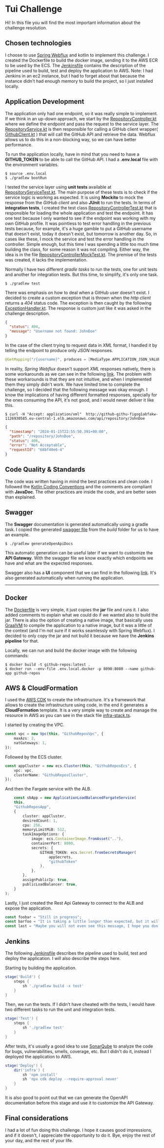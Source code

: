 # Tui Challenge

Hi! In this file you will find the most important information about the challenge resolution.

## Chosen technologies

I choose to use [Spring Webflux](https://www.baeldung.com/spring-webflux) and kotlin to implement this challenge. I
created the Dockerfile
to build the docker image, sending it to the AWS ECR to be used by the ECS.
The [Jenkinsfile](./Jenkinsfile) contains the description of the pipeline used to build, test and deploy
the application to AWS. Note: I had Jenkins in an ec2 instance, but I had to forget about that
because the instance didn't had enough memory to build the project, so I just installed locally.

## Application Development

The application only had one endpoint, so it was really simple to implement. If we think in an
up-down approach, we start by the
[RepositoryController.kt](./src/main/kotlin/com/tui/githubrepos/controller/RepositoryController.kt)
where we define the endpoint and pass the request to the service layer. The
[RepositoryService.kt](./src/main/kotlin/com/tui/githubrepos/service/RepositoryService.kt) is then
responsible for calling a GitHub client wrapper(
[GithubClient.kt](./src/main/kotlin/com/tui/githubrepos/httpclient/GithubClient.kt)
) that will call the GitHub API and retrieve the data. Webflux allows us to do this in a non-blocking
way, so we can have better performance.

To run the application locally, have in mind that you need to have a **GITHUB_TOKEN** to be able to
call the GitHub API. I had a **.env.local** file with the environment variables.

```shell
$ source .env.local
$ ./gradlew bootRun
```

I tested the service layer using **unit tests** available at
[RepositoryServiceTest.kt](./src/test/kotlin/com/tui/githubrepos/service/RepositoryServiceTest.kt).
The main purpose of these tests is to check if the service logic is working as expected. It is using
**Mockito** to mock the response from the *GitHub client* and also **JUnit** to run the tests.
In terms of **integration tests**, I created the test class
[RepositoryControllerTest.kt](./src/test/kotlin/com/tui/githubrepos/controller/RepositoryControllerTest.kt)
that is responsible for loading the whole application and test the endpoint. It has one test
because I only wanted to see if the endpoint was working with my own GitHub profile.
It was pointless to test error handling in the previous tests because, for example, it's a huge
gamble to put a GitHub username that doesn't exist, today it doesn't exist, but tomorrow is another day.
So, in cases like these, I mock the service and test the error handling in the controller.
Simple enough, but this time I was spending a little too much time building the class, for some
reason it was not compiling. Either way, the idea is in the file
[RepositoryControllerMockTest.kt](./src/test/kotlin/com/tui/githubrepos/controller/RepositoryControllerMockTest.kt).
The premise of the tests was created, it lacks the implementation.

Normally I have two different *gradle tasks* to run the tests, one for unit tests and another for
integration tests. But this time, to simplify, it's only one task.

```shell
$ ./gradlew test
```

There was emphasis on how to deal when a GitHub user doesn't exist. I decided to create a custom
exception that is thrown when the *http client* returns a *404* status code. The exception is then
caught by the following
[ExceptionHandler.kt](./src/main/kotlin/com/tui/githubrepos/exception/handler/ExceptionHandler.kt).
The response is custom just like it was asked in the challenge description.

```json
{
  "status": 404,
  "message": "Username not found: JohnDoe"
}
```

In the case of the client trying to request data in *XML* format, I handled it by telling the
endpoint to produce only *JSON* responses.

```kotlin
@GetMapping("/{username}", produces = [MediaType.APPLICATION_JSON_VALUE])
```

In reality, *Spring Webflux* doesn't support *XML* responses natively, there is some workarounds
as we can see in the
following [link](https://stackoverflow.com/questions/55306194/springboot-webflux-cannot-return-application-xml).
The problem with these workarounds is that they are not intuitive, and when I implemented them they simply didn't work.
We have limited time to complete the challenge, so I decided that the following
message was okay enough. I know the implications of having different formatted responses,
specially for the ones consuming the API, it's not good, and I would never deliver it like this.

```shell
$ curl -H "Accept: application/xml"  http://github-githu-figog1abfakw-1126930585.eu-central-1.elb.amazonaws.com/api/repository/JohnDoe
```

```json
{
  "timestamp": "2024-01-15T22:55:50.391+00:00",
  "path": "/repository/JohnDoe",
  "status": 406,
  "error": "Not Acceptable",
  "requestId": "68bf40e6-4"
}
```

## Code Quality & Standards

The code was written having in mind the best practices and clean code. I followed the
[Kotlin Coding Conventions](https://kotlinlang.org/docs/coding-conventions.html) and the
comments are compliant with **JavaDoc**. The other practices are inside the code, and are better
seen than explained.

## Swagger

The **Swagger** documentation is generated automatically using a gradle task. I copied the generated
[swagger file](./swagger.yaml) from the *build* folder for us to have an example.

```shell
$ ./gradlew generateOpenApiDocs
```

This automatic generation can be useful later if we want to customize the **API Gateway**.
With the swagger file we know exactly which endpoints we have and what are the expected responses.

Swagger also has a **UI** component that we can find in the following
[link](http://github-githu-figog1abfakw-1126930585.eu-central-1.elb.amazonaws.com/api/webjars/swagger-ui/index.html).
It's also generated automatically when running the application.

---

## Docker

The [Dockerfile](./Dockerfile) is very simple, it just copies the **jar** file and runs it. I also
added comments to explain what we could do if we wanted also to build the jar. There is also the
option of creating a native image, that basically uses [GraalVM](https://www.graalvm.org/) to
compile the application to a native image, but it was a little of the context (and I'm not sure if
it works seamlessly with Spring Webflux). I decided to only copy the jar and not build it because
we have the **Jenkins pipeline** for that.

Locally, we can run and build the docker image with the following commands:

```shell
$ docker build -t github-repos:latest .
$ docker run --env-file .env.local.docker -p 8090:8080 --name github-app github-repos
```

## AWS & CloudFormation

I used the [AWS CDK](https://aws.amazon.com/cdk/) to create the infrastructure. It's a framework
that allows to create the infrastructure using code, in the end it generates a **CloudFormation**
template. It is a very simple way to create and manage the resource in AWS as you can see in the
stack file [infra-stack.ts](./infra/lib/infra-stack.ts).

I started by creating the VPC.

```typescript
const vpc = new Vpc(this, "GithubReposVpc", {
    maxAzs: 2,
    natGateways: 1,
});
```

Followed by the ECS cluster.

```typescript
const appCluster = new ecs.Cluster(this, "GithubReposEcs", {
    vpc: vpc,
    clusterName: "GithubReposCluster",
});
```

And then the Fargate service with the ALB.

```typescript
    const sbApp = new ApplicationLoadBalancedFargateService(
    this,
    "GithubReposApp",
    {
        cluster: appCluster,
        desiredCount: 1,
        cpu: 256,
        memoryLimitMiB: 512,
        taskImageOptions: {
            image: ecs.ContainerImage.fromAsset(".."),
            containerPort: 8080,
            secrets: {
                GITHUB_TOKEN: ecs.Secret.fromSecretsManager(
                    appSecrets,
                    "githubToken"
                ),
            },
        },
        assignPublicIp: true,
        publicLoadBalancer: true,
    }
);
```

[//]: # (TODO: remove the publicLoadBalancer)

Lastly, I just created the Rest Api Gateway to connect to the ALB and expose the application.

```typescript
const foobar = "Still in progress";
const barfoo = "It is taking a little longer than expected, but it will be ready soon.";
const last = "Maybe you will not even see this message, I hope you don't :)"
```

## Jenkins

The following [Jenkinsfile](./Jenkinsfile) describes the pipeline used to build, test
and deploy the application. I will also describe the steps here.

Starting by building the application.

```groovy
stage('Build') {
    steps {
        sh './gradlew build -x test'
    }
}
```

Then, we run the tests. If I didn't have cheated with the tests, I would have two different tasks
to run the unit and integration tests.

```groovy
stage('Test') {
    steps {
        sh './gradlew test'
    }
}
```

After tests, it's usually a good idea to
use [SonarQube](https://www.sonarsource.com/products/sonarqube/downloads/lts/8-9-lts/) to analyze the
code for bugs, vulnerabilities, smells, coverage, etc. But I didn't do it, instead I deployed the
application to AWS.

```groovy
stage('Deploy') {
    dir('infra') {
        sh 'npm install'
        sh 'npx cdk deploy --require-approval never'
    }
}
```

It is also good to point out that we can generate the OpenAPI documentation before this stage
and use it to customize the API Gateway.

## Final considerations

I had a lot of fun doing this challenge. I hope it causes good impressions, and if it doesn't, I
appreciate the opportunity to do it. Bye, enjoy the rest of your day, and the rest of your life.

[//]: # (change localhost to deployment url TODO)
